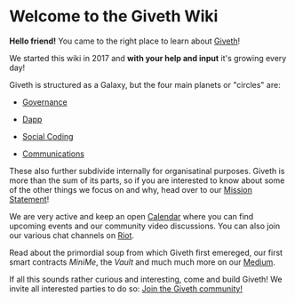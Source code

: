 # Welcome to the Giveth Wiki

**Hello friend!** You came to the right place to learn about [Giveth](http://giveth.io)!

We started this wiki in 2017 and **with your help and input** it's growing every day!

Giveth is structured as a Galaxy, but the four main planets or "circles" are:

* [Governance](https://wiki.giveth.io/dac/governance/)

* [Dapp](https://wiki.giveth.io/documentation/DApp/beta/)

* [Social Coding](https://medium.com/giveth/what-is-social-coding-fa81feacfa32)

* [Communications](https://wiki.giveth.io/dac/communications/)

These also further subdivide internally for organisatinal purposes. Giveth is more than the sum of its parts, so if you are interested to know about some of the other things we focus on and why, head over to our [Mission Statement](https://wiki.giveth.io/dac/mission/)!

We are very active and keep an open [Calendar](../dac/calendar/) where you can find upcoming events and our community video discussions. You can also join our various chat channels on [Riot](https://riot.im/app/#/group/+giveth:matrix.org).

Read about the primordial soup from which Giveth first emereged, our first smart contracts *MiniMe*, the *Vault* and much much more on our  [Medium](https://medium.com/giveth). 

If all this sounds rather curious and interesting, come and build Giveth! We invite all interested parties to do so: [Join the Giveth community!](http://join.giveth.io)
<br><br>
